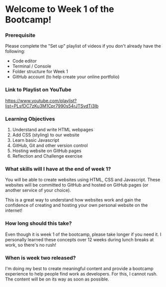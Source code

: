 # Welcome to Week 1 of the Bootcamp!

### Prerequisite

Please complete the "Set up" playlist of videos if you don't already have the following:

- Code editor
- Terminal / Console
- Folder structure for Week 1
- GitHub account (to help create your online portfolio)

### Link to Playlist on YouTube

https://www.youtube.com/playlist?list=PLsfDC7zKu3M1Cpr7990s54rJTSvdTi3lb

### Learning Objectives

1. Understand and write HTML webpages
2. Add CSS (styling) to our website
3. Learn basic Javascript
4. GitHub, Git and other version control
5. Hosting website on GitHub pages
6. Reflection and Challenge exercise

### What skills will I have at the end of week 1?

You will be able to create websites using HTML, CSS and Javascript. These websites will be committed to GitHub and hosted on GitHub pages (or another service of your choice).

This is a great way to understand how websites work and gain the confidence of creating and hosting your own personal website on the internet!

### How long should this take?

Even though it is week 1 of the bootcamp, please take longer if you need it. I personally learned these concepts over 12 weeks during lunch breaks at work, so there's no rush!

### When is week two released?

I'm doing my best to create meaningful content and provide a bootcamp experience to help people find work as developers. For this, I cannot rush. The content will be on its way as soon as possible.
